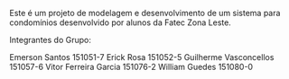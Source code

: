 Este é um projeto de modelagem e desenvolvimento de um sistema para condomínios desenvolvido por alunos da Fatec Zona Leste.

Integrantes do Grupo:

Emerson Santos 151051-7
Erick Rosa 151052-5
Guilherme Vasconcellos 151057-6
Vitor Ferreira Garcia 151076-2 
William Guedes 151080-0